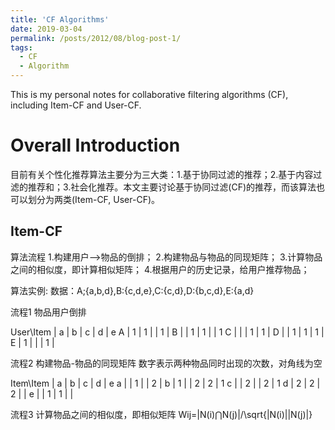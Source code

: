 ```yaml
---
title: 'CF Algorithms'
date: 2019-03-04
permalink: /posts/2012/08/blog-post-1/
tags:
  - CF
  - Algorithm
---
```


This is my personal notes for collaborative filtering algorithms (CF), including Item-CF and User-CF.

Overall Introduction
======
目前有关个性化推荐算法主要分为三大类：1.基于协同过滤的推荐；2.基于内容过滤的推荐和；3.社会化推荐。本文主要讨论基于协同过滤(CF)的推荐，而该算法也可以划分为两类(Item-CF, User-CF)。

Item-CF
------
算法流程
1.构建用户–>物品的倒排；
2.构建物品与物品的同现矩阵；
3.计算物品之间的相似度，即计算相似矩阵；
4.根据用户的历史记录，给用户推荐物品；

算法实例:
数据：A;{a,b,d},B:{c,d,e},C:{c,d},D:{b,c,d},E:{a,d}

流程1 物品用户倒排

User\Item | a | b | c | d | e
A | 1 | 1 |   | 1 |
B |   | 1 | 1 |   | 1
C |   |   | 1 | 1 |
D |   | 1 | 1 | 1 |
E | 1 |   |   | 1 |

流程2 构建物品-物品的同现矩阵
数字表示两种物品同时出现的次数，对角线为空

Item\Item | a | b | c | d | e
a |   | 1 |   | 2 |
b | 1 |   | 2 | 2 | 1
c |   | 2 |   | 2 | 1
d | 2 | 2 | 2 |   |
e |   | 1 | 1 |   |

流程3 计算物品之间的相似度，即相似矩阵
Wij=|N(i)⋂N(j)|/\sqrt{|N(i)||N(j)|}



